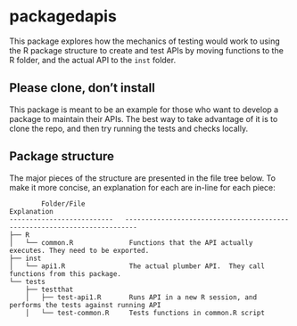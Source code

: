 
<!-- README.md is generated from README.Rmd. Please edit that file -->

# packagedapis

<!-- badges: start -->
<!-- badges: end -->

This package explores how the mechanics of testing would work to using
the R package structure to create and test APIs by moving functions to
the R folder, and the actual API to the `inst` folder.

## Please clone, don’t install

This package is meant to be an example for those who want to develop a
package to maintain their APIs. The best way to take advantage of it is
to clone the repo, and then try running the tests and checks locally.

## Package structure

The major pieces of the structure are presented in the file tree below.
To make it more concise, an explanation for each are in-line for each
piece:

            Folder/File                                            Explanation
    --------------------------   -------------------------------------------------------------------------
    ├── R
    │   └── common.R              Functions that the API actually executes. They need to be exported.
    ├── inst
    │   └── api1.R                The actual plumber API.  They call functions from this package.
    └── tests
        ├── testthat
        │   ├── test-api1.R       Runs API in a new R session, and performs the tests against running API
        │   └── test-common.R     Tests functions in common.R script
